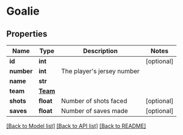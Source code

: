 # Goalie

## Properties
Name | Type | Description | Notes
------------ | ------------- | ------------- | -------------
**id** | **int** |  | [optional] 
**number** | **int** | The player&#39;s jersey number | 
**name** | **str** |  | 
**team** | [**Team**](Team.md) |  | 
**shots** | **float** | Number of shots faced | [optional] 
**saves** | **float** | Number of saves made | [optional] 

[[Back to Model list]](../README.md#documentation-for-models) [[Back to API list]](../README.md#documentation-for-api-endpoints) [[Back to README]](../README.md)


